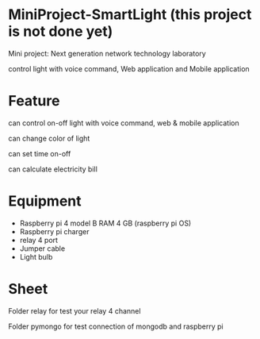 # MiniProject-SmartLight (this project is not done yet)
Mini project: Next generation network technology laboratory

control light with voice command, Web application and Mobile application

# Feature
can control on-off light with voice command, web & mobile application

can change color of light

can set time on-off

can calculate electricity bill

# Equipment
  - Raspberry pi 4 model B RAM 4 GB (raspberry pi OS)
  - Raspberry pi charger
  - relay 4 port
  - Jumper cable
  - Light bulb

# Sheet
Folder relay for test your relay 4 channel

Folder pymongo for test connection of mongodb and raspberry pi
